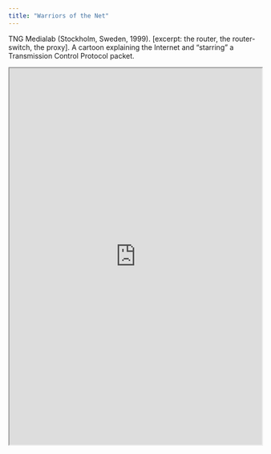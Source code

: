 ```yaml
---
title: "Warriors of the Net"
---
```


TNG Medialab (Stockholm, Sweden, 1999). [excerpt: the router, the router-switch, the proxy]. A cartoon explaining the Internet and “starring” a Transmission Control Protocol packet.

<iframe height="750" width="100%" src="https://ewelton.github.io/ktest/wiki.html#Warriors%20of%20the%20Net"></iframe>
